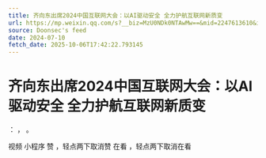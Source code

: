 ```yaml
---
title: 齐向东出席2024中国互联网大会：以AI驱动安全 全力护航互联网新质变
url: https://mp.weixin.qq.com/s?__biz=MzU0NDk0NTAwMw==&mid=2247613610&idx=1&sn=c7d0487f7223c54cbbde3f1b250c958b
source: Doonsec's feed
date: 2024-07-10
fetch_date: 2025-10-06T17:42:22.793145
---
```


# 齐向东出席2024中国互联网大会：以AI驱动安全 全力护航互联网新质变

：
，
。

视频
小程序
赞
，轻点两下取消赞
在看
，轻点两下取消在看